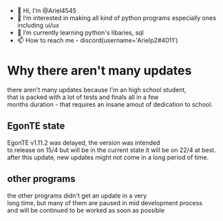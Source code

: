 - 👋 Hi, I’m @Ariel4545
- 👀 I’m interested in making all kind of python programs especially ones including ui/ux
- 🌱 I’m currently learning python's libaries, sql
- 📫 How to reach me - discord(username='Arielp2#4011')  
# Why there aren't many updates  
there aren't many updates because I'm an high school student,  
that is packed with a lot of tests and finals all in a few  
months duration - that requires an insane amout of dedication to school.  
## EgonTE state  
EgonTE v1.11.2 was delayed, the version was intended  
to release on 15/4 but will be in the current state it will be on 22/4 at best.  
after this update, new updates might not come in a long period of time.   
## other programs  
the other programs didn't get an update in a very  
long time, but many of them are paused in mid development process  
and will be continued to be worked as soon as possible  
<!---
Ariel4545/Ariel4545 is a ✨ special ✨ repository because its `README.md` (this file) appears on your GitHub profile.
You can click the Preview link to take a look at your changes.
--->
